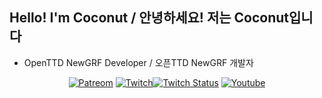 ## Hello! I'm Coconut / 안녕하세요! 저는 Coconut입니다
* OpenTTD NewGRF Developer / 오픈TTD NewGRF 개발자

<div align=center>

[![Patreom](https://img.shields.io/badge/Patreon-%ED%9B%84%EC%9B%90%ED%95%98%EA%B8%B0-critical?style=flat-square&logo=patreon)](https://www.patreon.com/CoconutKR)
[![Twitch](https://img.shields.io/badge/Twitch-9146FF?style=flat-square&logo=twitch&logoColor=ffffff)![Twitch Status](https://img.shields.io/twitch/status/telk5093?style=flat-square&label=)](https://www.twitch.tv/coconutcoconutkr)
 [![Youtube](https://img.shields.io/badge/Youtube-ff0000?style=flat-square&logo=youtube)](https://youtube.com/@coconutcoconutkr)
</div>

